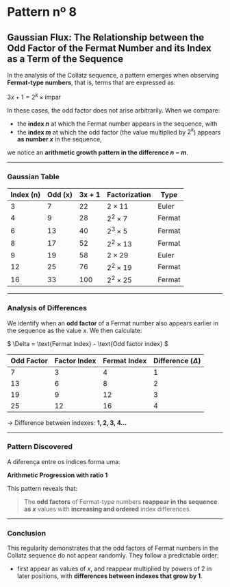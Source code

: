 # Pattern nº 8

## Gaussian Flux: The Relationship between the Odd Factor of the Fermat Number and its Index as a Term of the Sequence

In the analysis of the Collatz sequence, a pattern emerges when observing **Fermat-type numbers**, that is, terms that are expressed as:

$3x + 1 = 2^k \times \text{ímpar}$

In these cases, the odd factor does not arise arbitrarily. When we compare:

- the **index $n$** at which the Fermat number appears in the sequence, with
- the **index $m$** at which the odd factor (the value multiplied by $2^k$) appears **as number $x$** in the sequence,

we notice an **arithmetic growth pattern in the difference $n - m$**.

---

### Gaussian Table

| Index (n) | Odd (x) | 3x + 1 | Factorization     | Type   |
|------------|-----------|--------------|------------------|--------|
| 3          | 7         | 22           | $2 \times 11$      | Euler  |
| 4          | 9         | 28           | $2^2 \times 7$     | Fermat |
| 6          | 13        | 40           | $2^3 \times 5$     | Fermat |
| 8          | 17        | 52           | $2^2 \times 13$    | Fermat |
| 9          | 19        | 58           | $2 \times 29$      | Euler  |
| 12         | 25        | 76           | $2^2 \times 19$    | Fermat |
| 16         | 33        | 100          | $2^2 \times 25$    | Fermat |

---

### Analysis of Differences

We identify when an **odd factor** of a Fermat number also appears earlier in the sequence as the value $x$. We then calculate:

$
\Delta = \text{Fermat Index} - \text{Odd factor index}
$

| Odd Factor | Factor Index | Fermat Index | Difference ($\Delta$) |
|-------------|------------------|------------------|---------------------------|
| 7           | 3                | 4                | 1                         |
| 13          | 6                | 8                | 2                         |
| 19          | 9                | 12               | 3                         |
| 25          | 12               | 16               | 4                         |

→ Difference between indexes: **1, 2, 3, 4...**

---

### Pattern Discovered

A diferença entre os índices forma uma:

$\textbf{Arithmetic Progression with ratio 1}$

This pattern reveals that:

> The **odd factors** of Fermat-type numbers **reappear in the sequence as $x$** values ​​with **increasing and ordered** index differences.

---

### Conclusion

This regularity demonstrates that the odd factors of Fermat numbers in the Collatz sequence do not appear randomly. They follow a predictable order:

- first appear as values ​​of $x$, and reappear multiplied by powers of 2 in later positions, with **differences between indexes that grow by 1**.